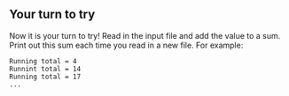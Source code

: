 ## Your turn to try

Now it is your turn to try! Read in the input file and add the value to a sum. Print out this sum each time you read in a new file. For example:

```
Running total = 4
Runnint total = 14
Running total = 17
...
```
